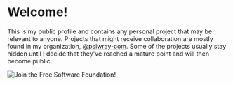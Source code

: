 # Welcome!

This is my public profile and contains any personal project that may
be relevant to anyone. Projects that might receive collaboration are
mostly found in my organization, [@psiwray-com](https://github.com/psiwray-com).
Some of the projects usually stay hidden until I decide that they've
reached a mature point and will then become public.

![Join the Free Software Foundation!](https://static.fsf.org/nosvn/associate/crm/5003161.png)
